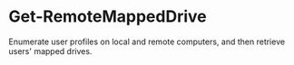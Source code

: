 # Get-RemoteMappedDrive
Enumerate user profiles on local and remote computers, and then retrieve users' mapped drives. 
